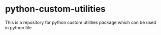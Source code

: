 # python-custom-utilities
This is a repository for python custom utilities package which can be used in python file
